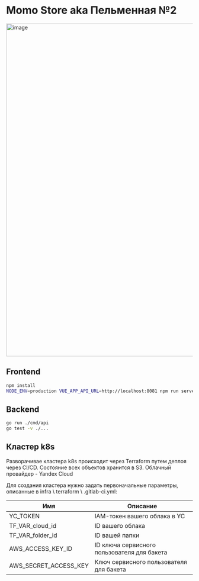 # Momo Store aka Пельменная №2

<img width="900" alt="image" src="https://user-images.githubusercontent.com/9394918/167876466-2c530828-d658-4efe-9064-825626cc6db5.png">

## Frontend

```bash
npm install
NODE_ENV=production VUE_APP_API_URL=http://localhost:8081 npm run serve
```

## Backend

```bash
go run ./cmd/api
go test -v ./... 
```

## Кластер k8s

Разворачивае кластера k8s происходит через Terraform путем деплоя через CI/CD. Состояние всех объектов хранится в S3. Облачный провайдер - Yandex Cloud

Для создания кластера нужно задать первоначальные параметры, описанные в infra \ terraform \ .gitlab-ci.yml:

| Имя | Описание |
| ------ | ------ |
| YC_TOKEN | IAM-токен вашего облака в YC |
| TF_VAR_cloud_id | ID вашего облака |
| TF_VAR_folder_id | ID вашей папки |
| AWS_ACCESS_KEY_ID | ID ключа сервисного пользователя для бакета |
| AWS_SECRET_ACCESS_KEY | Ключ сервисного пользователя для бакета  |